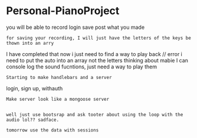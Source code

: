 # Personal-PianoProject

you will be able to record 
login 
save
post what you made


    for saving your recording, I will just have the letters of the keys be thown into an arry 

I have completed that now i just need to find a way to play back // error i need to put the auto into an array not the letters
thinking about mabie 
I can console log the sound fucntions, just need a way to play them

    Starting to make handlebars and a server
login, sign up, withauth


    Make server look like a mongoose server


    well just use bootsrap and ask tooter about using the loop with the audio lol?? sadface.

    tomorrow use the data with sessions